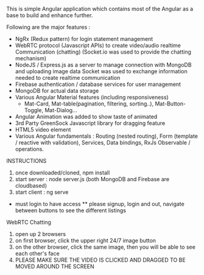This is simple Angular application which contains most of the Angular as a base to build and enhance further.

Following are the major features :

 - NgRx (Redux pattern)  for login statement management
 - WebRTC protocol (Javascript APIs) to create video/audio realtime Communication (chatting)
 (Socket.io was used to provide the chatting mechanism)
 - NodeJS / Express.js as a server to manage connection with MongoDB and uploading image data
 Socket was used to exchange information needed to create realtime communication
 - Firebase authentication / database services for user management
 - MongoDB for actual data storage
 - Various Angular Material features (including responsiveness)
   * Mat-Card, Mat-table(pagination, filtering, sorting..), Mat-Button-Toggle, Mat-Dialog...
 - Angular Animation was added to show taste of animated 
 - 3rd Party GreenSock Javascript library for dragging feature
 - HTML5 video element
 - Various Angular fundamentals : Routing (nested routing), Form (template / reactive with validation),
 Services, Data bindings, RxJs Observable / operations.


INSTRUCTIONS
 1. once downloaded/cloned, npm install
 2. start server : node server.js (both MongoDB and Firebase are cloudbased)
 3. start client : ng serve

 * must login to have access
 ** please signup, login and out, navigate between buttons to see the different listings
 
WebRTC Chatting
 1. open up 2 browsers
 2. on first browser, click the upper right 24/7 image button
 3. on the other browser, click the same image, then you will be able to see each other's face
 4. PLEASE MAKE SURE THE VIDEO IS CLICKED AND DRAGGED TO BE MOVED AROUND THE SCREEN